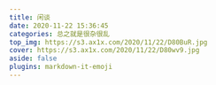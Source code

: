 ```yaml
---
title: 闲谈
date: 2020-11-22 15:36:45
categories: 总之就是很杂很乱
top_img: https://s3.ax1x.com/2020/11/22/D80BuR.jpg
cover: https://s3.ax1x.com/2020/11/22/D80wv9.jpg
aside: false
plugins: markdown-it-emoji
---
```


